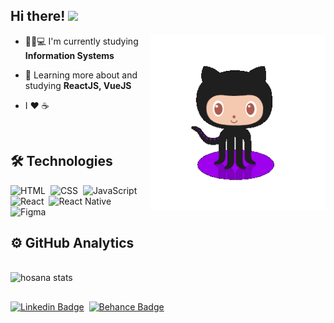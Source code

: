 
## Hi there! <img src="https://raw.githubusercontent.com/kaueMarques/kaueMarques/master/hi.gif" width="30px">
<img width="280em" height="280em" align="right" src="https://github.com/hosanabarcelos/hosanabarcelos/blob/master/githubcat.gif?raw=true" />

- 👩‍🎓💻 I'm currently studying **Information Systems** 

- 🌱 Learning more about and studying **ReactJS, VueJS**

-  I ❤️️ ☕ 
<br>

## 🛠  Technologies

![HTML](https://img.shields.io/badge/-HTML-1e0e2c?style=flat-square&logo=HTML5)&nbsp;
![CSS](https://img.shields.io/badge/-CSS-1e0e2c?style=flat-square&logo=CSS3&logoColor=1572B6)&nbsp;
![JavaScript](https://img.shields.io/badge/-JavaScript-1e0e2c?style=flat-square&logo=javascript)&nbsp;
![React](https://img.shields.io/badge/-React-1e0e2c?style=flat-square&logo=react)&nbsp;
![React Native](https://img.shields.io/badge/-React%20Native-1e0e2c?style=flat-square&logo=react)&nbsp;
![Figma](https://img.shields.io/badge/-Figma-1e0e2c?style=flat-square&logo=figma)&nbsp;

## ⚙️ GitHub Analytics
<br>

<img width="400em" src="https://github-readme-stats.vercel.app/api?username=hosanabarcelos&show_icons=true&icon_color=FFFFFF&theme=nightowl&text_color=F4C9B0&include_all_commits=true" alt="hosana stats"/>

##

[![Linkedin Badge](https://img.shields.io/badge/-Hosana%20Barcelos-blue?style=flat-square&logo=Linkedin&logoColor=white&link=https://www.linkedin.com/in/hosana-barcelos-8206731a1/)](https://www.linkedin.com/in/hosana-barcelos-8206731a1/)&nbsp; 
[![Behance Badge](https://img.shields.io/badge/-Hosana%20Barcelos-003ecb?style=flat-square&logo=Behance&logoColor=white&link=https://www.behance.net/hosanabarcelos)](https://www.behance.net/hosanabarcelos)&nbsp; 


<!--
<p align = "center"> 
  ✨ Profile views <br>
  <img src = "https://profile-counter.glitch.me/hosanabarcelos/count.svg" </p>
-->
